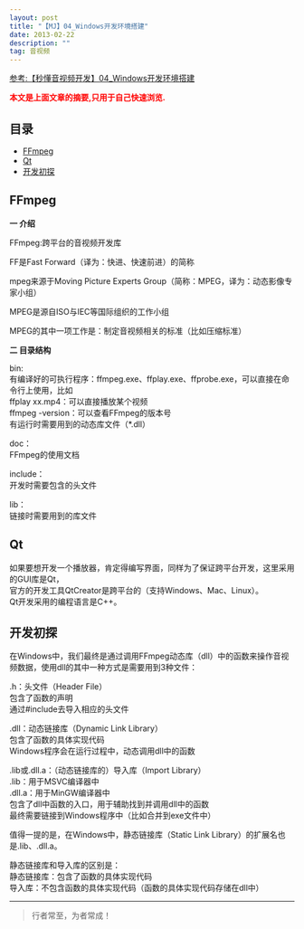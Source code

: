 ```yaml
---
layout: post
title: "【MJ】04_Windows开发环境搭建"
date: 2013-02-22
description: ""
tag: 音视频
---
```



[参考:【秒懂音视频开发】04_Windows开发环境搭建](https://www.cnblogs.com/mjios/p/14465178.html)

<span style="font-weight:bold;color:red;">本文是上面文章的摘要,只用于自己快速浏览.</span>


## 目录

* [FFmpeg](#content1)
* [Qt](#content2)
* [开发初探](#content3)





<!-- ************************************************ -->
## <a id="content1"></a>FFmpeg

**一 介绍**

FFmpeg:跨平台的音视频开发库

FF是Fast Forward（译为：快进、快速前进）的简称

mpeg来源于Moving Picture Experts Group（简称：MPEG，译为：动态影像专家小组）

MPEG是源自ISO与IEC等国际组织的工作小组

MPEG的其中一项工作是：制定音视频相关的标准（比如压缩标准）


**二 目录结构**

bin:     
有编译好的可执行程序：ffmpeg.exe、ffplay.exe、ffprobe.exe，可以直接在命令行上使用，比如    
ffplay xx.mp4：可以直接播放某个视频   
ffmpeg -version：可以查看FFmpeg的版本号    
有运行时需要用到的动态库文件（*.dll）    

doc：    
FFmpeg的使用文档

include：     
开发时需要包含的头文件

lib：       
链接时需要用到的库文件


<!-- ************************************************ -->
## <a id="content2"></a>Qt

如果要想开发一个播放器，肯定得编写界面，同样为了保证跨平台开发，这里采用的GUI库是Qt，     
官方的开发工具QtCreator是跨平台的（支持Windows、Mac、Linux）。     
Qt开发采用的编程语言是C++。      



<!-- ************************************************ -->
## <a id="content3"></a>开发初探

在Windows中，我们最终是通过调用FFmpeg动态库（dll）中的函数来操作音视频数据，使用dll的其中一种方式是需要用到3种文件：

.h：头文件（Header File）         
包含了函数的声明        
通过#include去导入相应的头文件         

.dll：动态链接库（Dynamic Link Library）      
包含了函数的具体实现代码       
Windows程序会在运行过程中，动态调用dll中的函数        

.lib或.dll.a：（动态链接库的）导入库（Import Library）     
.lib：用于MSVC编译器中       
.dll.a：用于MinGW编译器中         
包含了dll中函数的入口，用于辅助找到并调用dll中的函数        
最终需要链接到Windows程序中（比如合并到exe文件中）            

值得一提的是，在Windows中，静态链接库（Static Link Library）的扩展名也是.lib、.dll.a。     

静态链接库和导入库的区别是：     
静态链接库：包含了函数的具体实现代码         
导入库：不包含函数的具体实现代码（函数的具体实现代码存储在dll中）          


----------
>  行者常至，为者常成！


